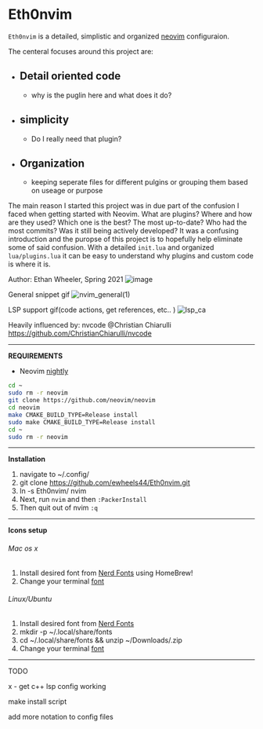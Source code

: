 # Eth0nvim
`Eth0nvim` is a detailed, simplistic and organized [neovim](https://neovim.io/) configuraion. 

The centeral focuses around this project are:

* ## Detail oriented code
    * why is the puglin here and what does it do?
* ## simplicity
  *    Do I really need that plugin?

* ## Organization
    * keeping seperate files for different pulgins or grouping them based on useage or purpose

The main reason I started this project was in due part of the confusion I faced when getting started with Neovim.
What are plugins? Where and how are they used? Which one is the best? The most up-to-date? Who had the most
commits? Was it still being actively developed? It was a confusing introduction and the puropse of this project is to hopefully 
help eliminate some of said confusion. With a detailed `init.lua` and organized `lua/plugins.lua` it can be easy to understand why
plugins and custom code is where it is.

Author: Ethan Wheeler, Spring 2021
![image](https://user-images.githubusercontent.com/31321251/112733273-e0461180-8f0c-11eb-9c4d-d3775389faf4.png)

General snippet gif
![nvim_general(1)](https://user-images.githubusercontent.com/31321251/112737285-522b5480-8f27-11eb-8f03-ebda9b506df4.gif)



LSP support gif(code actions, get references, etc.. )
![lsp_ca](https://user-images.githubusercontent.com/31321251/112777339-9b52d580-9007-11eb-84b0-6aeff2f7f39c.gif)



Heavily influenced by: nvcode @Christian Chiarulli
https://github.com/ChristianChiarulli/nvcode

----------------------------------------------------------------------

**REQUIREMENTS**
- Neovim [nightly](https://github.com/neovim/neovim/wiki/Building-Neovim#quick-start)
``` bash
cd ~
sudo rm -r neovim
git clone https://github.com/neovim/neovim
cd neovim
make CMAKE_BUILD_TYPE=Release install
sudo make CMAKE_BUILD_TYPE=Release install
cd ~
sudo rm -r neovim
```

----------------------------------------------------------------------

**Installation**
1. navigate to ~/.config/
2. git clone https://github.com/ewheels44/Eth0nvim.git
3. ln -s Eth0nvim/ nvim
4. Next, run `nvim` and then `:PackerInstall`
5. Then quit out of nvim `:q`

----------------------------------------------------------------------

**Icons setup**
###### Mac os x 
  1. Install desired font from [Nerd Fonts](https://github.com/ryanoasis/nerd-fonts#option-4-homebrew-fonts) using HomeBrew!
  2. Change your terminal [font](https://www.foxinfotech.in/2019/05/how-to-change-terminal-color-and-font-in-macos-mojave.html)

###### Linux/Ubuntu 
  1. Install desired font from [Nerd Fonts](https://www.nerdfonts.com/font-downloads)
  2. mkdir -p ~/.local/share/fonts
  3. cd ~/.local/share/fonts && unzip ~/Downloads/<Font Name>.zip
  4. Change your terminal [font](https://vitux.com/how-to-change-your-ubuntu-terminals-font-size/)

----------------------------------------------------------------------

TODO

x - get c++ lsp config working

make install script

add more notation to config files
